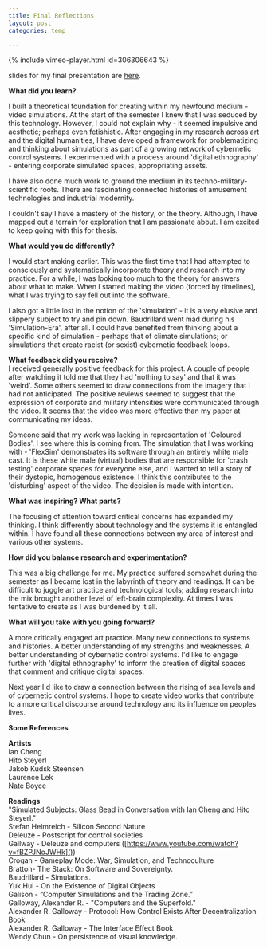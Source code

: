 ```yaml
---
title: Final Reflections
layout: post
categories: temp

---
```

{% include vimeo-player.html id=306306643 %}

slides for my final presentation are [here](https://slides.com/samhains/simulations).

**What did you learn?**

I built a theoretical foundation for creating within my newfound medium - video simulations.  At the start of the semester I knew that I was seduced by this technology.  However, I could not explain why - it seemed impulsive and aesthetic; perhaps even fetishistic. After engaging in my research across art and the digital humanities, I have developed a framework for problematizing and thinking about simulations as part of a growing network of cybernetic control systems. I experimented with a process around 'digital ethnography' - entering corporate simulated spaces, appropriating assets.

I have also done much work to ground the medium in its techno-military-scientific roots. There are fascinating connected histories of amusement technologies and industrial modernity.

I couldn't say I have a mastery of the history, or the theory. Although, I have mapped out a terrain for exploration that I am passionate about. I am excited to keep going with this for thesis.

**What would you do differently?**

I would start making earlier. This was the first time that I had attempted to consciously and systematically incorporate theory and research into my practice. For a while, I was looking too much to the theory for answers about what to make.  When I started making the video (forced by timelines), what I was trying to say fell out into the software.  

I also got a little lost in the notion of the 'simulation' - it is a very elusive and slippery subject to try and pin down. Baudrillard went mad during his 'Simulation-Era', after all. I could have benefited from thinking about a specific kind of simulation - perhaps that of climate simulations; or simulations that create racist (or sexist) cybernetic feedback loops.

**What feedback did you receive?**<br>
I received generally positive feedback for this project. A couple of people after watching it told me that they had 'nothing to say' and that it was 'weird'. Some others seemed to draw connections from the imagery that I had not anticipated. The positive reviews seemed to suggest that the expression of corporate and military intensities were communicated through the video. It seems that the video was more effective than my paper at communicating my ideas.

Someone said that my work was lacking in representation of 'Coloured Bodies'. I see where this is coming from. The simulation that I was working with - 'FlexSim' demonstrates its software through an entirely white male cast. It is these white male (virtual) bodies that are responsible for 'crash testing' corporate spaces for everyone else, and I wanted to tell a story of their dystopic, homogenous existence. I think this contributes to the 'disturbing' aspect of the video. The decision is made with intention.

**What was inspiring? What parts?**

The focusing of attention toward critical concerns has expanded my thinking. I think differently about technology and the systems it is entangled within. I have found all these connections between my area of interest and various other systems.

**How did you balance research and experimentation?**

This was a big challenge for me. My practice suffered somewhat during the semester as I became lost in the labyrinth of theory and readings. It can be difficult to juggle art practice and technological tools; adding research into the mix brought another level of left-brain complexity. At times I was tentative to create as I was burdened by it all.

**What will you take with you going forward?**

A more critically engaged art practice. Many new connections to systems and histories. A better understanding of my strengths and weaknesses. A better understanding of cybernetic control systems. I'd like to engage further with 'digital ethnography' to inform the creation of digital spaces that comment and critique digital spaces.

Next year I'd like to draw a connection between the rising of sea levels and of cybernetic control systems.   I hope to create video works that contribute to a more critical discourse around technology and its influence on peoples lives.

**Some References**<br>

**Artists**<br>
Ian Cheng<br>
Hito Steyerl<br>
Jakob Kudsk Steensen<br>
Laurence Lek<br>
Nate Boyce<br>

**Readings**<br>
"Simulated Subjects: Glass Bead in Conversation with Ian Cheng and Hito Steyerl."<br>
Stefan Helmreich - Silicon Second Nature<br>
Deleuze - Postscript for control societies<br>
Gallway - Deleuze and computers ([https://www.youtube.com/watch?v=fBZPJNoJWHk]())<br>
Crogan - Gameplay Mode: War, Simulation, and Technoculture<br>
Bratton- The Stack: On Software and Sovereignty.<br>
Baudrillard -  Simulations.<br>
Yuk Hui - On the Existence of Digital Objects<br>
Galison - “Computer Simulations and the Trading Zone.”<br>
Galloway, Alexander R. - "Computers and the Superfold."<br>
Alexander R. Galloway - Protocol: How Control Exists After Decentralization Book<br>
Alexander R. Galloway - The Interface Effect Book<br>
Wendy Chun - On persistence of visual knowledge.<br>
